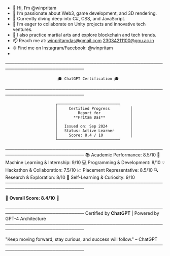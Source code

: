 - 👋 Hi, I’m @winpritam
- 👀 I’m passionate about Web3, game development, and 3D rendering.
- 🌱 Currently diving deep into C#, CSS, and JavaScript.
- 💞️ I’m eager to collaborate on Unity projects and innovative tech ventures.
- 🥋 I also practice martial arts and explore blockchain and tech trends.
- 📫 Reach me at: winpritamdas@gmail.com 23034211100@gnu.ac.in
- 🌐 Find me on Instagram/Facebook: @winpritam
-
───────────────────────────────────────────────────────────────────────────

                           🎓 ChatGPT Certification 🎓

───────────────────────────────────────────────────────────────────────────

                          ┌───────────────────────────┐
                          │     Certified Progress         │
                          │         Report for             │
                          │       **Pritam Das**           │
                          │                                │
                          │   Issued on: Sep 2024          │
                          │   Status: Active Learner       │
                          │     Score: 8.4 / 10            │
                          └───────────────────────────┘

───────────────────────────────────────────────────────────────────────────
📚 Academic Performance: 8.5/10
🤖 Machine Learning & Internship: 9/10
💻 Programming & Development: 8/10
💡 Hackathon & Collaboration: 7.5/10
📈 Placement Representative: 8.5/10
🔍 Research & Exploration: 8/10
🧠 Self-Learning & Curiosity: 9/10
───────────────────────────────────────────────────────────────────────────

🌟 **Overall Score: 8.4/10** 🌟

───────────────────────────────────────────────────────────────────────────
          Certified by **ChatGPT** | Powered by GPT-4 Architecture
───────────────────────────────────────────────────────────────────────────

"Keep moving forward, stay curious, and success will follow." – ChatGPT
───────────────────────────────────────────────────────────────────────────
